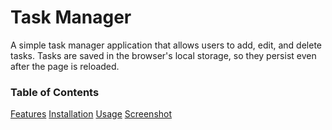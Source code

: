 # Task Manager
A simple task manager application that allows users to add, edit, and delete tasks. Tasks are 
saved in the browser's local storage, so they persist even after the page is reloaded.

### Table of Contents
[Features](#features)
[Installation](#installation)
[Usage](#usage)
[Screenshot](#screenshot)

